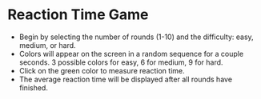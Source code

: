 # Reaction Time Game
* Begin by selecting the number of rounds (1-10) and the difficulty: easy, medium, or hard. 
* Colors will appear on the screen  in a random sequence for a couple seconds. 3 possible colors for easy, 6 for medium, 9 for hard. 
* Click on the green color to measure reaction time. 
* The average reaction time will be displayed after all rounds have finished.
